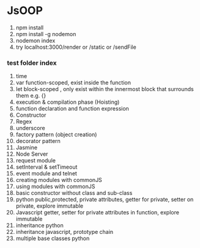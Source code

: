 # JsOOP

1. npm install
2. npm install -g nodemon
3. nodemon index
4. try localhost:3000/render or /static or /sendFile

### test folder index
1. time
2. var function-scoped, exist inside the function
3. let block-scoped , only exist within the innermost block that surrounds them e.g. {}
4. execution & compilation phase (Hoisting)
5. function declaration and function expression
6. Constructor
7. Regex
8. underscore
9. factory pattern (object creation)
10. decorator pattern
11. Jasmine
12. Node Server
13. request module
14. setInterval & setTimeout
15. event module and telnet
16. creating modules with commonJS
17. using modules with commonJS
18. basic constructor without class and sub-class
19. python public,protected, private attributes, getter for private, setter on private, explore immutable
20. Javascript getter, setter for private attributes in function, explore immutable
21. inheritance python
22. inheritance javascript, prototype chain
23. multiple base classes python
